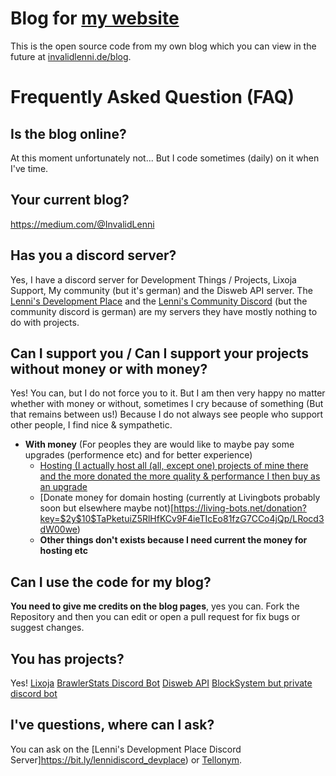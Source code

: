 # Blog for [my website](https://invalidlenni.de)
This is the open source code from my own blog which you can view in the future at [invalidlenni.de/blog](https://invalidlenni.de/#).

# Frequently Asked Question (FAQ)

## Is the blog online?
At this moment unfortunately not... But I code sometimes (daily) on it when I've time. 

## Your current blog?
https://medium.com/@InvalidLenni

## Has you a discord server?
Yes, I have a discord server for Development Things / Projects, Lixoja Support, My community (but it's german) and the Disweb API server.
The [Lenni's Development Place](https://bit.ly/lennidiscord_devplace) and the [Lenni's Community Discord](https://bit.ly/lennidiscord_community) (but the community discord is german) are my servers they have mostly nothing to do with projects.


## Can I support you / Can I support your projects without money or with money?
Yes! You can, but I do not force you to it. But I am then very happy no matter whether with money or without, sometimes I cry because of something (But that remains between us!) Because I do not always see people who support other people, I find nice & sympathetic.
- **With money** (For peoples they are would like to maybe pay some upgrades (performence etc) and for better experience)
  - [Hosting (I actually host all (all, except one) projects of mine there and the more donated the more quality & performance I then buy as an upgrade](https://bit.ly/lennigeneral_affiliate)
  - [Donate money for domain hosting (currently at Livingbots probably soon but elsewhere maybe not)[https://living-bots.net/donation?key=$2y$10$TaPketuiZ5RlHfKCv9F4ieTIcEo81fzG7CCo4jQp/LRocd3dW00we)
  - **Other things don't exists because I need current the money for hosting etc**


## Can I use the code for my blog?
**You need to give me credits on the blog pages**, yes you can. Fork the Repository and then you can edit or open a pull request for fix bugs or suggest changes.

## You has projects?
Yes!
[Lixoja](https://www.lixoja.xyz/)
[BrawlerStats Discord Bot](https://bit.ly/brawlerstats)
[Disweb API](https://invalidlenni.gitbook.io/disweb/) 
[BlockSystem but private discord bot](https://www.youtube.com/watch?v=dQw4w9WgXcQ&ab_channel=RickAstley)


## I've questions, where can I ask?
You can ask on the [Lenni's Development Place Discord Server]https://bit.ly/lennidiscord_devplace) or [Tellonym](https://tellonym.com/invalidlenni).
